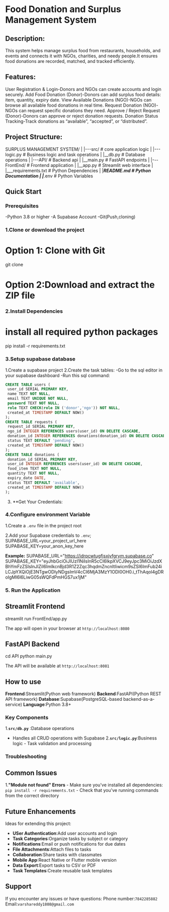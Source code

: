 # Food Donation and Surplus Management System

## Description:
This system helps manage surplus food from restaurants, households, and events and connects it with NGOs, charities, and needy people.It ensures food donations are recorded, matched, and tracked efficiently.

## Features:
User Registration & Login-Donors and NGOs can create accounts and login securely.
Add Food Donation (Donor)-Donors can add surplus food details: item, quantity, expiry date.
View Available Donations (NGO)-NGOs can browse all available food donations in real time.
Request Donation (NGO)-NGOs can request specific donations they need.
Approve / Reject Request (Donor)-Donors can approve or reject donation requests.
Donation Status Tracking-Track donations as “available”, “accepted”, or “distributed”.
 
 ## Project Structure:

 SURPLUS MANAGEMENT SYSTEM/
 |
 |---src/  # core application logic
 |     |---logic.py  # Business logic and task 
 operations
 |     |__db.py      # Database operations
 |
 |---API/             # Backend api
 |    |__main.py      # FastAPI endpoints
 |
 |---FrontEnd/         # Frontend application
 |    |__app.py        # Streamlit web interface
 |
 |___requirements.txt  # Python Dependencies
 |
 |___README.md  # Python Documentation
 |
 |___.env   # Python Variables


## Quick Start

### Prerequisites

-Python 3.8 or higher
-A Supabase Account
-Git(Push,cloning)
 
### 1.Clone or download the project
 # Option 1: Clone with Git
 git clone <repository url>

 # Option 2:Download and extract the ZIP file

### 2.Install Dependencies
  
  # install all required python packages
  pip install -r  requirements.txt

###  3.Setup supabase database

1.Create a supabase project
2.Create the task tables:
   -Go to the sql editor in your supabase  dashboard
   -Run this sql command:
   ```sql
CREATE TABLE users (
    user_id SERIAL PRIMARY KEY,
    name TEXT NOT NULL,
    email TEXT UNIQUE NOT NULL,
    password TEXT NOT NULL,
    role TEXT CHECK(role IN ('donor','ngo')) NOT NULL,
    created_at TIMESTAMP DEFAULT NOW()
);
CREATE TABLE requests (
    request_id SERIAL PRIMARY KEY,
    ngo_id INTEGER REFERENCES users(user_id) ON DELETE CASCADE,
    donation_id INTEGER REFERENCES donations(donation_id) ON DELETE CASCADE,
    status TEXT DEFAULT 'pending',
    created_at TIMESTAMP DEFAULT NOW()
);
CREATE TABLE donations (
    donation_id SERIAL PRIMARY KEY,
    user_id INTEGER REFERENCES users(user_id) ON DELETE CASCADE,
    food_item TEXT NOT NULL,
    quantity TEXT NOT NULL,
    expiry_date DATE,
    status TEXT DEFAULT 'available',
    created_at TIMESTAMP DEFAULT NOW()
);
```
3. **Get Your Credentials:

### 4.Configure environment Variable

1.Create a `.env` file in the project root

2.Add your Supabase credentials to `.env`;
SUPABASE_URL=your_project_url_here
SUPABASE_KEY=your_anon_key_here

**Example:**
SUPABASE_URL="https://idrpcwtugfjsxjvfgrym.supabase.co"
SUPABASE_KEY="eyJhbGciOiJIUzI1NiIsInR5cCI6IkpXVCJ9eyJpc3MiOiJzdXBhYmFzZSIsInJlZiI6ImlkcnBjd3R1Z2Zqc3hqdmZncnltIiwicm9sZSI6ImFub24iLCJpYXQiOjE3NTgwODIyNDgsImV4cCI6MjA3MzY1ODI0OH0.i_tThAqol4gDRoIgMl6l6LiwG05sWQFdPmHGS7ux1jM"

### 5. Run the Application

## Streamlit Frontend
streamlit run FrontEnd/app.py

The app will open in your browser at `http://localhost:8080`

## FastAPI Backend

cd API
python main.py
 
The API will be available at `http://localhost:8081`

## How to use

**Frontend**:Streamlit(Python web framework)
**Backend**:FastAPI(Python REST API framework)
**Database**:Supabase(PostgreSQL-based backend-as-a-service)
**Language**:Python 3.8+

### Key Components

1.**`src/db.py`** :Database operations
   - Handles all CRUD operations with Supabase
2.**`src/logic.py`**:Business logic
    - Task validation and processing


### Troubleshooting

## Common Issues

1.**"Module not found" Errors**
     - Make sure you've installed all dependencies: `pip install -r requirements.txt`
     - Check that you've running commands from the correct directory
    
## Future Enhancements

Ideas for extending this project:

- **USer Authentication**:Add user accounts and login
- **Task Categories**:Organize tasks by subject or category
- **Notifications**:Email or push notifications for due dates
- **File Attachments**:Attach files to tasks
- **Collaboration**:Share tasks with classmates
- **Mobile App**:React Native or Flutter mobile version
- **Data Export**:Export tasks to CSV or PDF
- **Task Templates**:Create reusable task templates

## Support

If you encounter any issues or have questions:
Phone number:`7842285882`
Email:`varshareddy1808@gmail.com`